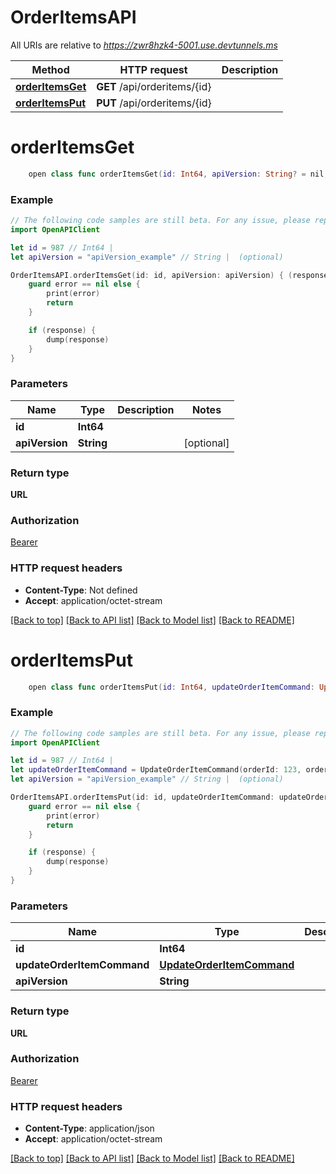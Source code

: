 # OrderItemsAPI

All URIs are relative to *https://zwr8hzk4-5001.use.devtunnels.ms*

Method | HTTP request | Description
------------- | ------------- | -------------
[**orderItemsGet**](OrderItemsAPI.md#orderitemsget) | **GET** /api/orderitems/{id} | 
[**orderItemsPut**](OrderItemsAPI.md#orderitemsput) | **PUT** /api/orderitems/{id} | 


# **orderItemsGet**
```swift
    open class func orderItemsGet(id: Int64, apiVersion: String? = nil, completion: @escaping (_ data: URL?, _ error: Error?) -> Void)
```



### Example
```swift
// The following code samples are still beta. For any issue, please report via http://github.com/OpenAPITools/openapi-generator/issues/new
import OpenAPIClient

let id = 987 // Int64 | 
let apiVersion = "apiVersion_example" // String |  (optional)

OrderItemsAPI.orderItemsGet(id: id, apiVersion: apiVersion) { (response, error) in
    guard error == nil else {
        print(error)
        return
    }

    if (response) {
        dump(response)
    }
}
```

### Parameters

Name | Type | Description  | Notes
------------- | ------------- | ------------- | -------------
 **id** | **Int64** |  | 
 **apiVersion** | **String** |  | [optional] 

### Return type

**URL**

### Authorization

[Bearer](../README.md#Bearer)

### HTTP request headers

 - **Content-Type**: Not defined
 - **Accept**: application/octet-stream

[[Back to top]](#) [[Back to API list]](../README.md#documentation-for-api-endpoints) [[Back to Model list]](../README.md#documentation-for-models) [[Back to README]](../README.md)

# **orderItemsPut**
```swift
    open class func orderItemsPut(id: Int64, updateOrderItemCommand: UpdateOrderItemCommand, apiVersion: String? = nil, completion: @escaping (_ data: URL?, _ error: Error?) -> Void)
```



### Example
```swift
// The following code samples are still beta. For any issue, please report via http://github.com/OpenAPITools/openapi-generator/issues/new
import OpenAPIClient

let id = 987 // Int64 | 
let updateOrderItemCommand = UpdateOrderItemCommand(orderId: 123, orderItemId: 123, receivedQuantity: 123, orderCode: "orderCode_example", receivedPrice: 123, receivedUnitPrice: 123, received: false) // UpdateOrderItemCommand | 
let apiVersion = "apiVersion_example" // String |  (optional)

OrderItemsAPI.orderItemsPut(id: id, updateOrderItemCommand: updateOrderItemCommand, apiVersion: apiVersion) { (response, error) in
    guard error == nil else {
        print(error)
        return
    }

    if (response) {
        dump(response)
    }
}
```

### Parameters

Name | Type | Description  | Notes
------------- | ------------- | ------------- | -------------
 **id** | **Int64** |  | 
 **updateOrderItemCommand** | [**UpdateOrderItemCommand**](UpdateOrderItemCommand.md) |  | 
 **apiVersion** | **String** |  | [optional] 

### Return type

**URL**

### Authorization

[Bearer](../README.md#Bearer)

### HTTP request headers

 - **Content-Type**: application/json
 - **Accept**: application/octet-stream

[[Back to top]](#) [[Back to API list]](../README.md#documentation-for-api-endpoints) [[Back to Model list]](../README.md#documentation-for-models) [[Back to README]](../README.md)

